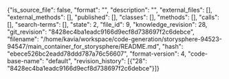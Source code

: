 {"is_source_file": false, "format": "", "description": "", "external_files": [], "external_methods": [], "published": [], "classes": [], "methods": [], "calls": [], "search-terms": [], "state": 2, "file_id": 9, "knowledge_revision": 28, "git_revision": "8428ec4ba1eadc9166d9ecf8d738697f2c6debce", "filename": "/home/kavia/workspace/code-generation/storysphere-94523-94547/main_container_for_storysphere/README.md", "hash": "ebece526bc2eadd78ddd787a76c56607", "format-version": 4, "code-base-name": "default", "revision_history": [{"28": "8428ec4ba1eadc9166d9ecf8d738697f2c6debce"}]}